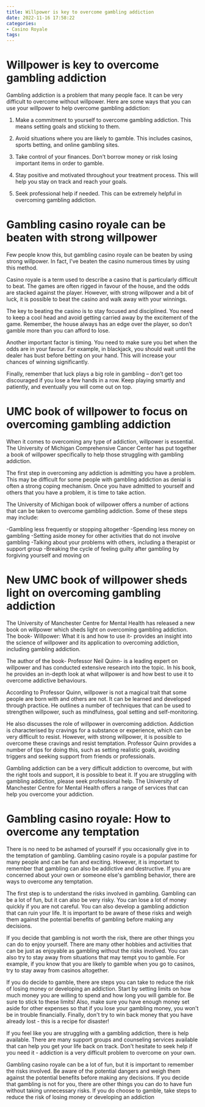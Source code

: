 ```yaml
---
title: Willpower is key to overcome gambling addiction
date: 2022-11-16 17:58:22
categories:
- Casino Royale
tags:
---
```



#  Willpower is key to overcome gambling addiction

Gambling addiction is a problem that many people face. It can be very difficult to overcome without willpower. Here are some ways that you can use your willpower to help overcome gambling addiction:

1. Make a commitment to yourself to overcome gambling addiction. This means setting goals and sticking to them.

2. Avoid situations where you are likely to gamble. This includes casinos, sports betting, and online gambling sites.

3. Take control of your finances. Don't borrow money or risk losing important items in order to gamble.

4. Stay positive and motivated throughout your treatment process. This will help you stay on track and reach your goals.

5. Seek professional help if needed. This can be extremely helpful in overcoming gambling addiction.

#  Gambling casino royale can be beaten with strong willpower

Few people know this, but gambling casino royale can be beaten by using strong willpower. In fact, I’ve beaten the casino numerous times by using this method.

Casino royale is a term used to describe a casino that is particularly difficult to beat. The games are often rigged in favour of the house, and the odds are stacked against the player. However, with strong willpower and a bit of luck, it is possible to beat the casino and walk away with your winnings.

The key to beating the casino is to stay focused and disciplined. You need to keep a cool head and avoid getting carried away by the excitement of the game. Remember, the house always has an edge over the player, so don’t gamble more than you can afford to lose.

Another important factor is timing. You need to make sure you bet when the odds are in your favour. For example, in blackjack, you should wait until the dealer has bust before betting on your hand. This will increase your chances of winning significantly.

Finally, remember that luck plays a big role in gambling – don’t get too discouraged if you lose a few hands in a row. Keep playing smartly and patiently, and eventually you will come out on top.

#  UMC book of willpower to focus on overcoming gambling addiction

When it comes to overcoming any type of addiction, willpower is essential. The University of Michigan Comprehensive Cancer Center has put together a book of willpower specifically to help those struggling with gambling addiction.

The first step in overcoming any addiction is admitting you have a problem. This may be difficult for some people with gambling addiction as denial is often a strong coping mechanism. Once you have admitted to yourself and others that you have a problem, it is time to take action.

The University of Michigan book of willpower offers a number of actions that can be taken to overcome gambling addiction. Some of these steps may include:

-Gambling less frequently or stopping altogether
-Spending less money on gambling
-Setting aside money for other activities that do not involve gambling
-Talking about your problems with others, including a therapist or support group
-Breaking the cycle of feeling guilty after gambling by forgiving yourself and moving on

#  New UMC book of willpower sheds light on overcoming gambling addiction

The University of Manchester Centre for Mental Health has released a new book on willpower which sheds light on overcoming gambling addiction. The book- Willpower: What it is and how to use it- provides an insight into the science of willpower and its application to overcoming addiction, including gambling addiction.

The author of the book- Professor Neil Quinn- is a leading expert on willpower and has conducted extensive research into the topic. In his book, he provides an in-depth look at what willpower is and how best to use it to overcome addictive behaviours.

According to Professor Quinn, willpower is not a magical trait that some people are born with and others are not. It can be learned and developed through practice. He outlines a number of techniques that can be used to strengthen willpower, such as mindfulness, goal setting and self-monitoring.

He also discusses the role of willpower in overcoming addiction. Addiction is characterised by cravings for a substance or experience, which can be very difficult to resist. However, with strong willpower, it is possible to overcome these cravings and resist temptation. Professor Quinn provides a number of tips for doing this, such as setting realistic goals, avoiding triggers and seeking support from friends or professionals.

Gambling addiction can be a very difficult addiction to overcome, but with the right tools and support, it is possible to beat it. If you are struggling with gambling addiction, please seek professional help. The University of Manchester Centre for Mental Health offers a range of services that can help you overcome your addiction.

#  Gambling casino royale: How to overcome any temptation

There is no need to be ashamed of yourself if you occasionally give in to the temptation of gambling. Gambling casino royale is a popular pastime for many people and can be fun and exciting. However, it is important to remember that gambling can also be addictive and destructive. If you are concerned about your own or someone else's gambling behavior, there are ways to overcome any temptation.

The first step is to understand the risks involved in gambling. Gambling can be a lot of fun, but it can also be very risky. You can lose a lot of money quickly if you are not careful. You can also develop a gambling addiction that can ruin your life. It is important to be aware of these risks and weigh them against the potential benefits of gambling before making any decisions.

If you decide that gambling is not worth the risk, there are other things you can do to enjoy yourself. There are many other hobbies and activities that can be just as enjoyable as gambling without the risks involved. You can also try to stay away from situations that may tempt you to gamble. For example, if you know that you are likely to gamble when you go to casinos, try to stay away from casinos altogether.

If you do decide to gamble, there are steps you can take to reduce the risk of losing money or developing an addiction. Start by setting limits on how much money you are willing to spend and how long you will gamble for. Be sure to stick to these limits! Also, make sure you have enough money set aside for other expenses so that if you lose your gambling money, you won't be in trouble financially. Finally, don't try to win back money that you have already lost - this is a recipe for disaster!

If you feel like you are struggling with a gambling addiction, there is help available. There are many support groups and counseling services available that can help you get your life back on track. Don't hesitate to seek help if you need it - addiction is a very difficult problem to overcome on your own.

Gambling casino royale can be a lot of fun, but it is important to remember the risks involved. Be aware of the potential dangers and weigh them against the potential benefits before making any decisions. If you decide that gambling is not for you, there are other things you can do to have fun without taking unnecessary risks. If you do choose to gamble, take steps to reduce the risk of losing money or developing an addiction
